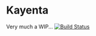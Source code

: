 # Kayenta
Very much a WIP...
[![Build Status](https://api.travis-ci.org/spinnaker/kayenta.svg?branch=master)](https://travis-ci.org/spinnaker/kayenta)
